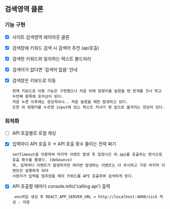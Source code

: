 ## 검색영역 클론

### 기능 구현

- [x] 사이트 검색영역 레이아웃 클론
- [x] 검색창에 키워드 검색 시 검색어 추천 (api호출)
- [x] 검색한 키워드와 일치하는 텍스트 볼드처리
- [x] 검색어가 없다면 '검색어 없음' 안내
- [x] 검색창은 키보드로 이동

      현재 키보드로 이동 기능은 구현했으나 처음 아래 방향키를 눌렀을 땐 한개를 건너 뛰고 두번째 항목에 포커싱이 된다.
      처음 누른 이후에는 정상적이나.. 처음 눌렀을 때만 발생하고 있다.
      또한 위 방향키를 누르면 input에 있는 텍스트 커서가 맨 앞으로 옮겨지는 현상이 있다.

### 최적화

- [ ] API 호출별로 로컬 캐싱
- [x] 입력마다 API 호출 X -> API 호출 횟수 줄이는 전략 짜기

      setTimeout을 이용하여 마지막 이벤트 발생 후 일정시간 뒤 api를 호출하는 방식으로 호출 횟수를 줄였다. (debounce)
      즉, 입력마다 이벤트가 발생하지만 여러번 발생하는 이벤트는 다 무시하고 가장 마지막 이벤트만 실행하게 되어
      사용자가 입력을 멈추었을 때의 키워드를 API 호출하여 검색하게 된다.

- [x] API 호출할 때마다 console.info('calling api') 출력

      .env파일 생성 후 REACT_APP_SERVER_URL = http://localhost:4000/sick 작성 - 저장
